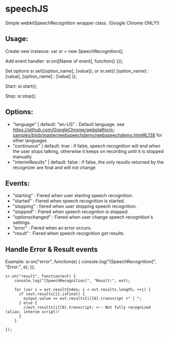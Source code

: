 speechJS
========

Simple webkitSpeechRecognition wrapper class. (Google Chrome ONLY!)

Usage:
-------------

Create new instance:
	var sr = new SpeechRecognition();

Add event handler:
	sr.on([Name of event],  function() {});

Set options
	sr.set([option_name], [value]);
or
	sr.set({
		[option_name] : [value],
		[option_name] : [value]
	});
	
Start:
	sr.start();
	
Stop:
	sr.stop();
	
Options:
-------------

* "language" | default: "en-US" : Default language. see https://github.com/GoogleChrome/webplatform-samples/blob/master/webspeechdemo/webspeechdemo.html#L138 for other languages  
* "continuous" | default: true : if false, speech recognition will end when the user stops talking, otherwise it keeps on recording until it is stopped manually
* "interimResults" | default: false : if false, the only results returned by the recognizer are final and will not change

Events:
-------------

* "starting" : Fiered when user starting speech recognition.
* "started" : Fiered when speech recognition is started.
* "stopping" : fiered when user stopping speech recognition.
* "stopped" : Fiered when speech recogniton is stopped.
* "optionschanged" : Fiered when user change speech recognition's settings.
* "error" : Fiered when an error occurs.
* "result" : Fiered when speech recognition got results.

Handle Error & Result events
-------------

Example:
	sr.on("error", function(e) {
		console.log("[SpeechRecognition]", "Error:", e);
	});
	
	sr.on("result", function(evt) {
		console.log("[SpeechRecognition]", "Result:", evt);
		
		for (var i = evt.resultIndex; i < evt.results.length; ++i) {
		  if (evt.results[i].isFinal) {
			output.value += evt.results[i][0].transcript +" | ";
		  } else {
			//evt.results[i][0].transcript; <-- Not fully recognized (alias: interim script)!
		  }
		}
		
	});